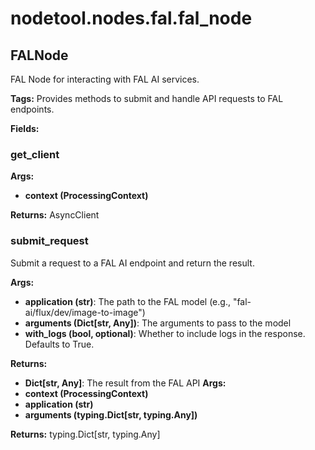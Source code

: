 # nodetool.nodes.fal.fal_node

## FALNode

FAL Node for interacting with FAL AI services.

**Tags:** Provides methods to submit and handle API requests to FAL endpoints.

**Fields:**

### get_client

**Args:**
- **context (ProcessingContext)**

**Returns:** AsyncClient

### submit_request

Submit a request to a FAL AI endpoint and return the result.


**Args:**

- **application (str)**: The path to the FAL model (e.g., "fal-ai/flux/dev/image-to-image")
- **arguments (Dict[str, Any])**: The arguments to pass to the model
- **with_logs (bool, optional)**: Whether to include logs in the response. Defaults to True.


**Returns:**

- **Dict[str, Any]**: The result from the FAL API
**Args:**
- **context (ProcessingContext)**
- **application (str)**
- **arguments (typing.Dict[str, typing.Any])**

**Returns:** typing.Dict[str, typing.Any]


